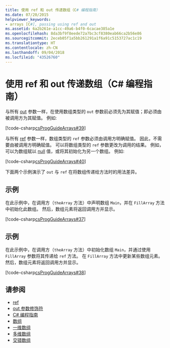 ```yaml
---
title: 使用 ref 和 out 传递数组（C# 编程指南）
ms.date: 07/20/2015
helpviewer_keywords:
- arrays [C#], passing using ref and out
ms.assetid: 6a2b261e-a1cc-49a6-b4f0-6cacae385a1e
ms.openlocfilehash: 8da3bf9f8eede72a7bc3cf8380eab66ca2b56e86
ms.sourcegitcommit: 2eceb05f1a5bb261291a1f6a91c5153727ac1c19
ms.translationtype: HT
ms.contentlocale: zh-CN
ms.lasthandoff: 09/04/2018
ms.locfileid: "43526760"
---
```

# <a name="passing-arrays-using-ref-and-out-c-programming-guide"></a>使用 ref 和 out 传递数组（C# 编程指南）

与所有 [out](../../../csharp/language-reference/keywords/out-parameter-modifier.md) 参数一样，在使用数组类型的 `out` 参数前必须先为其赋值；即必须由被调用方为其赋值。 例如:  
  
 [!code-csharp[csProgGuideArrays#39](../../../csharp/programming-guide/arrays/codesnippet/CSharp/passing-arrays-using-ref-and-out_1.cs)]  
  
 与所有 [ref](../../../csharp/language-reference/keywords/ref.md) 参数一样，数组类型的 `ref` 参数必须由调用方明确赋值。 因此，不需要由被调用方明确赋值。 可以将数组类型的 `ref` 参数更改为调用的结果。 例如，可以为数组赋以 [null](../../../csharp/language-reference/keywords/null.md) 值，或将其初始化为另一个数组。 例如:  
  
 [!code-csharp[csProgGuideArrays#40](../../../csharp/programming-guide/arrays/codesnippet/CSharp/passing-arrays-using-ref-and-out_2.cs)]  
  
 下面两个示例演示了 `out` 与 `ref` 在将数组传递给方法时的用法差异。  
  
## <a name="example"></a>示例

 在此示例中，在调用方（`theArray` 方法）中声明数组 `Main`，并在 `FillArray` 方法中初始化此数组。 然后，数组元素将返回调用方并显示。  
  
 [!code-csharp[csProgGuideArrays#37](../../../csharp/programming-guide/arrays/codesnippet/CSharp/passing-arrays-using-ref-and-out_3.cs)]

## <a name="example"></a>示例

 在此示例中，在调用方（`theArray` 方法）中初始化数组 `Main`，并通过使用 `FillArray` 参数将其传递给 `ref` 方法。 在 `FillArray` 方法中更新某些数组元素。 然后，数组元素将返回调用方并显示。  
  
 [!code-csharp[csProgGuideArrays#38](../../../csharp/programming-guide/arrays/codesnippet/CSharp/passing-arrays-using-ref-and-out_4.cs)]  
  
## <a name="see-also"></a>请参阅

- [ref](../../../csharp/language-reference/keywords/ref.md)  
- [out 参数修饰符](../../../csharp/language-reference/keywords/out-parameter-modifier.md)  
- [C# 编程指南](../../../csharp/programming-guide/index.md)  
- [数组](../../../csharp/programming-guide/arrays/index.md)  
- [一维数组](../../../csharp/programming-guide/arrays/single-dimensional-arrays.md)  
- [多维数组](../../../csharp/programming-guide/arrays/multidimensional-arrays.md)  
- [交错数组](../../../csharp/programming-guide/arrays/jagged-arrays.md)
